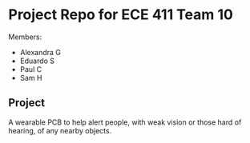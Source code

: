# Project Repo for ECE 411 Team 10 

Members:
* Alexandra G
* Eduardo S
* Paul C
* Sam H

## Project
A wearable PCB to help alert people, with weak vision or those hard of hearing, of any nearby objects.

